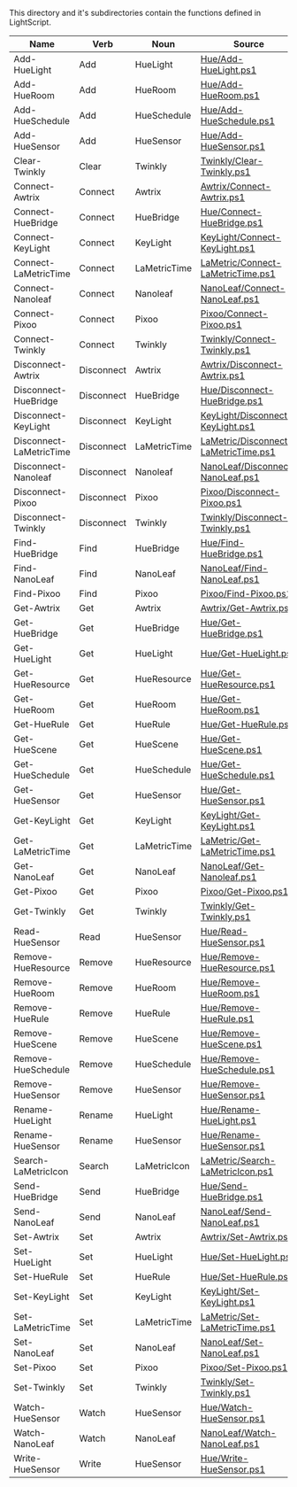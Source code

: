 This directory and it's subdirectories contain the functions defined in LightScript.


|Name                   |Verb      |Noun        |Source                                                                      |
|-----------------------|----------|------------|----------------------------------------------------------------------------|
|Add-HueLight           |Add       |HueLight    |[Hue/Add-HueLight.ps1](Hue/Add-HueLight.ps1)                                |
|Add-HueRoom            |Add       |HueRoom     |[Hue/Add-HueRoom.ps1](Hue/Add-HueRoom.ps1)                                  |
|Add-HueSchedule        |Add       |HueSchedule |[Hue/Add-HueSchedule.ps1](Hue/Add-HueSchedule.ps1)                          |
|Add-HueSensor          |Add       |HueSensor   |[Hue/Add-HueSensor.ps1](Hue/Add-HueSensor.ps1)                              |
|Clear-Twinkly          |Clear     |Twinkly     |[Twinkly/Clear-Twinkly.ps1](Twinkly/Clear-Twinkly.ps1)                      |
|Connect-Awtrix         |Connect   |Awtrix      |[Awtrix/Connect-Awtrix.ps1](Awtrix/Connect-Awtrix.ps1)                      |
|Connect-HueBridge      |Connect   |HueBridge   |[Hue/Connect-HueBridge.ps1](Hue/Connect-HueBridge.ps1)                      |
|Connect-KeyLight       |Connect   |KeyLight    |[KeyLight/Connect-KeyLight.ps1](KeyLight/Connect-KeyLight.ps1)              |
|Connect-LaMetricTime   |Connect   |LaMetricTime|[LaMetric/Connect-LaMetricTime.ps1](LaMetric/Connect-LaMetricTime.ps1)      |
|Connect-Nanoleaf       |Connect   |Nanoleaf    |[NanoLeaf/Connect-NanoLeaf.ps1](NanoLeaf/Connect-NanoLeaf.ps1)              |
|Connect-Pixoo          |Connect   |Pixoo       |[Pixoo/Connect-Pixoo.ps1](Pixoo/Connect-Pixoo.ps1)                          |
|Connect-Twinkly        |Connect   |Twinkly     |[Twinkly/Connect-Twinkly.ps1](Twinkly/Connect-Twinkly.ps1)                  |
|Disconnect-Awtrix      |Disconnect|Awtrix      |[Awtrix/Disconnect-Awtrix.ps1](Awtrix/Disconnect-Awtrix.ps1)                |
|Disconnect-HueBridge   |Disconnect|HueBridge   |[Hue/Disconnect-HueBridge.ps1](Hue/Disconnect-HueBridge.ps1)                |
|Disconnect-KeyLight    |Disconnect|KeyLight    |[KeyLight/Disconnect-KeyLight.ps1](KeyLight/Disconnect-KeyLight.ps1)        |
|Disconnect-LaMetricTime|Disconnect|LaMetricTime|[LaMetric/Disconnect-LaMetricTime.ps1](LaMetric/Disconnect-LaMetricTime.ps1)|
|Disconnect-Nanoleaf    |Disconnect|Nanoleaf    |[NanoLeaf/Disconnect-NanoLeaf.ps1](NanoLeaf/Disconnect-NanoLeaf.ps1)        |
|Disconnect-Pixoo       |Disconnect|Pixoo       |[Pixoo/Disconnect-Pixoo.ps1](Pixoo/Disconnect-Pixoo.ps1)                    |
|Disconnect-Twinkly     |Disconnect|Twinkly     |[Twinkly/Disconnect-Twinkly.ps1](Twinkly/Disconnect-Twinkly.ps1)            |
|Find-HueBridge         |Find      |HueBridge   |[Hue/Find-HueBridge.ps1](Hue/Find-HueBridge.ps1)                            |
|Find-NanoLeaf          |Find      |NanoLeaf    |[NanoLeaf/Find-NanoLeaf.ps1](NanoLeaf/Find-NanoLeaf.ps1)                    |
|Find-Pixoo             |Find      |Pixoo       |[Pixoo/Find-Pixoo.ps1](Pixoo/Find-Pixoo.ps1)                                |
|Get-Awtrix             |Get       |Awtrix      |[Awtrix/Get-Awtrix.ps1](Awtrix/Get-Awtrix.ps1)                              |
|Get-HueBridge          |Get       |HueBridge   |[Hue/Get-HueBridge.ps1](Hue/Get-HueBridge.ps1)                              |
|Get-HueLight           |Get       |HueLight    |[Hue/Get-HueLight.ps1](Hue/Get-HueLight.ps1)                                |
|Get-HueResource        |Get       |HueResource |[Hue/Get-HueResource.ps1](Hue/Get-HueResource.ps1)                          |
|Get-HueRoom            |Get       |HueRoom     |[Hue/Get-HueRoom.ps1](Hue/Get-HueRoom.ps1)                                  |
|Get-HueRule            |Get       |HueRule     |[Hue/Get-HueRule.ps1](Hue/Get-HueRule.ps1)                                  |
|Get-HueScene           |Get       |HueScene    |[Hue/Get-HueScene.ps1](Hue/Get-HueScene.ps1)                                |
|Get-HueSchedule        |Get       |HueSchedule |[Hue/Get-HueSchedule.ps1](Hue/Get-HueSchedule.ps1)                          |
|Get-HueSensor          |Get       |HueSensor   |[Hue/Get-HueSensor.ps1](Hue/Get-HueSensor.ps1)                              |
|Get-KeyLight           |Get       |KeyLight    |[KeyLight/Get-KeyLight.ps1](KeyLight/Get-KeyLight.ps1)                      |
|Get-LaMetricTime       |Get       |LaMetricTime|[LaMetric/Get-LaMetricTime.ps1](LaMetric/Get-LaMetricTime.ps1)              |
|Get-NanoLeaf           |Get       |NanoLeaf    |[NanoLeaf/Get-Nanoleaf.ps1](NanoLeaf/Get-Nanoleaf.ps1)                      |
|Get-Pixoo              |Get       |Pixoo       |[Pixoo/Get-Pixoo.ps1](Pixoo/Get-Pixoo.ps1)                                  |
|Get-Twinkly            |Get       |Twinkly     |[Twinkly/Get-Twinkly.ps1](Twinkly/Get-Twinkly.ps1)                          |
|Read-HueSensor         |Read      |HueSensor   |[Hue/Read-HueSensor.ps1](Hue/Read-HueSensor.ps1)                            |
|Remove-HueResource     |Remove    |HueResource |[Hue/Remove-HueResource.ps1](Hue/Remove-HueResource.ps1)                    |
|Remove-HueRoom         |Remove    |HueRoom     |[Hue/Remove-HueRoom.ps1](Hue/Remove-HueRoom.ps1)                            |
|Remove-HueRule         |Remove    |HueRule     |[Hue/Remove-HueRule.ps1](Hue/Remove-HueRule.ps1)                            |
|Remove-HueScene        |Remove    |HueScene    |[Hue/Remove-HueScene.ps1](Hue/Remove-HueScene.ps1)                          |
|Remove-HueSchedule     |Remove    |HueSchedule |[Hue/Remove-HueSchedule.ps1](Hue/Remove-HueSchedule.ps1)                    |
|Remove-HueSensor       |Remove    |HueSensor   |[Hue/Remove-HueSensor.ps1](Hue/Remove-HueSensor.ps1)                        |
|Rename-HueLight        |Rename    |HueLight    |[Hue/Rename-HueLight.ps1](Hue/Rename-HueLight.ps1)                          |
|Rename-HueSensor       |Rename    |HueSensor   |[Hue/Rename-HueSensor.ps1](Hue/Rename-HueSensor.ps1)                        |
|Search-LaMetricIcon    |Search    |LaMetricIcon|[LaMetric/Search-LaMetricIcon.ps1](LaMetric/Search-LaMetricIcon.ps1)        |
|Send-HueBridge         |Send      |HueBridge   |[Hue/Send-HueBridge.ps1](Hue/Send-HueBridge.ps1)                            |
|Send-NanoLeaf          |Send      |NanoLeaf    |[NanoLeaf/Send-NanoLeaf.ps1](NanoLeaf/Send-NanoLeaf.ps1)                    |
|Set-Awtrix             |Set       |Awtrix      |[Awtrix/Set-Awtrix.ps1](Awtrix/Set-Awtrix.ps1)                              |
|Set-HueLight           |Set       |HueLight    |[Hue/Set-HueLight.ps1](Hue/Set-HueLight.ps1)                                |
|Set-HueRule            |Set       |HueRule     |[Hue/Set-HueRule.ps1](Hue/Set-HueRule.ps1)                                  |
|Set-KeyLight           |Set       |KeyLight    |[KeyLight/Set-KeyLight.ps1](KeyLight/Set-KeyLight.ps1)                      |
|Set-LaMetricTime       |Set       |LaMetricTime|[LaMetric/Set-LaMetricTime.ps1](LaMetric/Set-LaMetricTime.ps1)              |
|Set-NanoLeaf           |Set       |NanoLeaf    |[NanoLeaf/Set-NanoLeaf.ps1](NanoLeaf/Set-NanoLeaf.ps1)                      |
|Set-Pixoo              |Set       |Pixoo       |[Pixoo/Set-Pixoo.ps1](Pixoo/Set-Pixoo.ps1)                                  |
|Set-Twinkly            |Set       |Twinkly     |[Twinkly/Set-Twinkly.ps1](Twinkly/Set-Twinkly.ps1)                          |
|Watch-HueSensor        |Watch     |HueSensor   |[Hue/Watch-HueSensor.ps1](Hue/Watch-HueSensor.ps1)                          |
|Watch-NanoLeaf         |Watch     |NanoLeaf    |[NanoLeaf/Watch-NanoLeaf.ps1](NanoLeaf/Watch-NanoLeaf.ps1)                  |
|Write-HueSensor        |Write     |HueSensor   |[Hue/Write-HueSensor.ps1](Hue/Write-HueSensor.ps1)                          |


